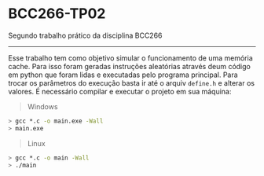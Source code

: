 # BCC266-TP02
Segundo trabalho prático da disciplina BCC266

---

Esse trabalho tem como objetivo simular o funcionamento de uma memória cache. Para isso foram geradas instruções aleatórias através deum código em python que foram lidas e executadas pelo programa principal. Para trocar os parâmetros do execução basta ir até o arquiv `define.h` e alterar os valores. É necessário compilar e executar o projeto em sua máquina:

> Windows
```bash
> gcc *.c -o main.exe -Wall
> main.exe
```

> Linux
```bash
> gcc *.c -o main -Wall
> ./main
```
